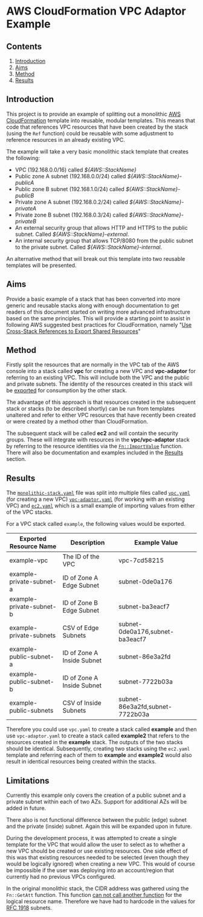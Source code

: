 # AWS CloudFormation VPC Adaptor Example

## Contents

1. [Introduction](#introduction)
1. [Aims](#aims)
1. [Method](#method)
1. [Results](#results)

## Introduction

This project is to provide an example of splitting out a monolithic
[AWS CloudFormation](https://aws.amazon.com/cloudformation/) template
into reusable, modular templates.  This means that code that references VPC
resources that have been created by the stack (using the `Ref` function)
could be reusable with some adjustment to reference resources in an already
existing VPC.

The example will take a very basic monolithic stack template that creates the
following:

* VPC (192.168.0.0/16) called _${AWS::StackName}_
* Public zone A subnet (192.168.0.0/24) called _${AWS::StackName}_*-publicA*
* Public zone B subnet (192.168.1.0/24) called _${AWS::StackName}_*-publicB*
* Private zone A subnet (192.168.0.2/24) called _${AWS::StackName}_*-privateA*
* Private zone B subnet (192.168.0.3/24) called _${AWS::StackName}_*-privateB*
* An external security group that allows HTTP and HTTPS to the public subnet.
  Called _${AWS::StackName}_*-external*.
* An internal security group that allows TCP/8080 from the public subnet to
  the private subnet. Called _${AWS::StackName}_*-internal*.

An alternative method that will break out this template into two reusable
templates will be presented.

## Aims

Provide a basic example of a stack that has been converted into
more generic and reusable stacks along with enough documentation to get
readers of this document started on writing more advanced infrastructure based
on the same principles.  This will provide a starting point to assist in
following AWS suggested best practices for CloudFormation, namely
"[Use Cross-Stack References to Export Shared Resources](http://docs.aws.amazon.com/AWSCloudFormation/latest/UserGuide/best-practices.html#cross-stack)"

## Method

Firstly split the resources that are normally in the VPC tab of the AWS console
into a stack called **vpc** for creating a new VPC and **vpc-adaptor** for
referring to an existing VPC.  This will include both the VPC and the public and
private subnets.  The identity of the resources created in this stack will be
[exported](http://docs.aws.amazon.com/AWSCloudFormation/latest/UserGuide/using-cfn-stack-exports.html)
for consumption by the other stack.

The advantage of this approach is that resources created in the subsequent
stack or stacks (to be described shortly) can be run from templates unaltered
and refer to either VPC resources that have recently been created or were
created by a method other than CloudFormation.

The subsequent stack will be called **ec2** and will contain the security
groups.  These will integrate with resources in the **vpc/vpc-adaptor** stack
by referring to the resource identities via the
[`Fn::ImportValue`](http://docs.aws.amazon.com/AWSCloudFormation/latest/UserGuide/intrinsic-function-reference-importvalue.html)
function.  There will also be documentation and examples included in the
[Results](#results) section.

## Results

The [`monolithic-stack.yaml`](monolithic-stack.yaml) file was split into
multiple files called [`vpc.yaml`](vpc.yaml) (for creating a new VPC)
[`vpc-adaptor.yaml`](vpc-adaptor.yaml) (for working with an existing VPC)
and [`ec2.yaml`](ec2.yaml) which is a small example of importing values from
either of the VPC stacks.

For a VPC stack called `example`, the following values would be exported.

|Exported Resource Name  |Description               |Example Value                  |
|------------------------|--------------------------|-------------------------------|
|example-vpc             |The ID of the VPC         |vpc-7cd58215                   |
|example-private-subnet-a|ID of Zone A Edge Subnet  |subnet-0de0a176                |
|example-private-subnet-b|ID of Zone B Edge Subnet  |subnet-ba3eacf7                |
|example-private-subnets |CSV of Edge Subnets       |subnet-0de0a176,subnet-ba3eacf7|
|example-public-subnet-a |ID of Zone A Inside Subnet|subnet-86e3a2fd                |
|example-public-subnet-b |ID of Zone A Inside Subnet|subnet-7722b03a                |
|example-public-subnets  |CSV of Inside Subnets     |subnet-86e3a2fd,subnet-7722b03a|

Therefore you could use `vpc.yaml` to create a stack called **example** and then
use `vpc-adaptor.yaml` to create a stack called **example2** that refers to
the resources created in the **example** stack.  The outputs of the two stacks
should be identical.  Subsequently, creating two stacks using the `ec2.yaml`
template and referring each of them to **example** and **example2** would also
result in identical resources being created within the stacks.

## Limitations

Currently this example only covers the creation of a public subnet and
a private subnet within each of two AZs.  Support for additional AZs
will be added in future.

There also is not functional difference between the public (edge) subnet and
the private (inside) subnet.  Again this will be expanded upon in future.

During the development process, it was attempted to create a single template for
the VPC that would allow the user to select as to whether a new VPC should be
created or use existing resources.  One side effect of this was that existing
resources needed to be selected (even though they would be logically ignored)
when creating a new VPC.  This would of course be impossible if the user was
deploying into an account/region that currently had no previous VPCs
configured.

In the original monolithic stack, the CIDR address was
gathered using the `Fn::GetAtt` function.  This function
[can not call another function](http://docs.aws.amazon.com/AWSCloudFormation/latest/UserGuide/intrinsic-function-reference-getatt.html#w2ab2c21c28c27c13)
for the logical resource name.  Therefore we have had to hardcode in the
values for [RFC 1918](https://en.wikipedia.org/wiki/Private_network) subnets.
